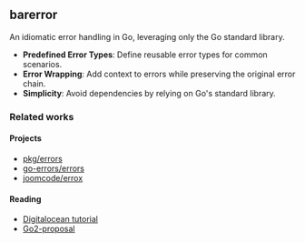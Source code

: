 ## barerror

An idiomatic error handling in Go, leveraging only the Go standard library.
 
- **Predefined Error Types**: Define reusable error types for common scenarios.
- **Error Wrapping**: Add context to errors while preserving the original error chain. 
- **Simplicity**: Avoid dependencies by relying on Go's standard library.

### Related works

#### Projects
- [pkg/errors](https://pkg.go.dev/github.com/pkg/errors)
- [go-errors/errors](https://github.com/go-errors/errors)
- [joomcode/errox](https://github.com/joomcode/errorx)

#### Reading
- [Digitalocean tutorial](https://www.digitalocean.com/community/tutorials/how-to-add-extra-information-to-errors-in-go)
- [Go2-proposal](https://go.googlesource.com/proposal/+/master/design/go2draft.md)